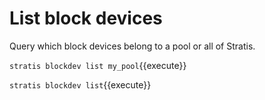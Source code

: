 # List block devices

Query which block devices belong to a pool or all of Stratis.

`stratis blockdev list my_pool`{{execute}}

`stratis blockdev list`{{execute}}
